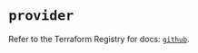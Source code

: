 # `provider`

Refer to the Terraform Registry for docs: [`github`](https://registry.terraform.io/providers/integrations/github/5.44.0/docs).
